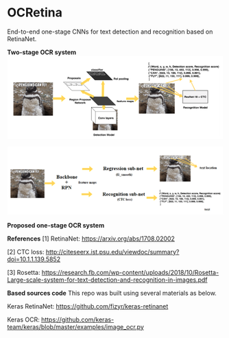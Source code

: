 # OCRetina

End-to-end one-stage CNNs for text detection and recognition based on RetinaNet. 

**Two-stage OCR system**
![Facebook's Rosetta system for text detection and recognition in images (source: Facebook \[3\])](/images/rosetta.PNG)

![Proposed one-stage architecture for text detection and recognition in images. Image is adapted from Rosetta's paper (Sorry I'm not good at drawing)](/images/onestage.PNG)

**Proposed one-stage OCR system**


**References**
[1] RetinaNet: https://arxiv.org/abs/1708.02002

[2] CTC loss:  http://citeseerx.ist.psu.edu/viewdoc/summary?doi=10.1.1.139.5852

[3] Rosetta: https://research.fb.com/wp-content/uploads/2018/10/Rosetta-Large-scale-system-for-text-detection-and-recognition-in-images.pdf

**Based sources code**
This repo was built using several materials as below.

Keras RetinaNet: https://github.com/fizyr/keras-retinanet

Keras OCR: https://github.com/keras-team/keras/blob/master/examples/image_ocr.py

